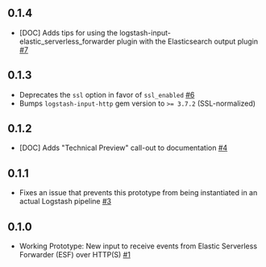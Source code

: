 ## 0.1.4
  - [DOC] Adds tips for using the logstash-input-elastic_serverless_forwarder plugin with the Elasticsearch output plugin [#7](https://github.com/logstash-plugins/logstash-input-elastic_serverless_forwarder/pull/7)

## 0.1.3
  - Deprecates the `ssl` option in favor of `ssl_enabled` [#6](https://github.com/logstash-plugins/logstash-input-elastic_serverless_forwarder/pull/6)
  - Bumps `logstash-input-http` gem version to `>= 3.7.2` (SSL-normalized)

## 0.1.2
  - [DOC] Adds "Technical Preview" call-out to documentation [#4](https://github.com/logstash-plugins/logstash-input-elastic_serverless_forwarder/pull/4)

## 0.1.1
  - Fixes an issue that prevents this prototype from being instantiated in an actual Logstash pipeline [#3](https://github.com/logstash-plugins/logstash-input-elastic_serverless_forwarder/pull/3)

## 0.1.0
  - Working Prototype: New input to receive events from Elastic Serverless Forwarder (ESF) over HTTP(S) [#1](https://github.com/logstash-plugins/logstash-input-elastic_serverless_forwarder/pull/1)
